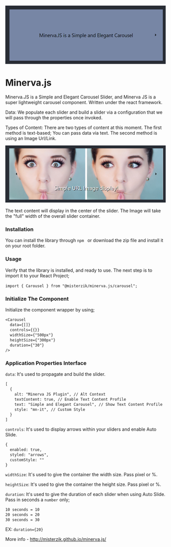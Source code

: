 ![logo](https://raw.githubusercontent.com/misterzik/minerva.js/main/minervajs-slider.png "Minerva.JS")

# Minerva.js

Minerva.JS is a Simple and Elegant Carousel Slider, and Minerva JS is a super lightweight carousel component. Written under the react framework.

Data:
We populate each slider and build a slider via a configuration that we will pass through the properties once invoked.

Types of Content:
There are two types of content at this moment. The first method is text-based; You can pass data via text. The second method is using an Image Url/Link.

![logo](https://raw.githubusercontent.com/misterzik/minerva.js/main/minervajs-slider-1.png "Minerva.JS")

The text content will display in the center of the slider. The Image will take the "full" width of the overall slider container.


### Installation

You can install the library through `npm ` or download the zip file and install it on your root folder.

### Usage

Verify that the library is installed, and ready to use. The next step is to import it to your React Project;

`import { Carousel } from "@misterzik/minerva.js/carousel";`

### Initialize The Component

Initialize the component wrapper by using;

```
<Carousel
  data={[]}
  controls={{}}
  widthSize={"500px"}
  heightSize={"300px"}
  duration={"30"}
/>
```

### Application Properties Interface

`data`: It's used to propagate and build the slider.

```
[
  {
    alt: "Minerva JS Plugin", // Alt Context
    textContent: true, // Enable Text Content Profile
    text: "Simple and Elegant Carousel", // Show Text Content Profile
    style: "mn-it", // Custom Style
  }
]
```

`controls`: It's used to display arrows within your sliders and enable Auto Slide.

```
{ 
  enabled: true, 
  styled: "arrows", 
  customStyle: "" 
}
```

`widthSize`: It's used to give the container the width size. Pass pixel or %.

`heightSize`: It's used to give the container the height size. Pass pixel or %.

`duration`: It's used to give the duration of each slider when using Auto Slide. Pass in seconds a `number` only;

```
10 seconds = 10
20 seconds = 20
30 seconds = 30
```

EX: `duration={20}`

More info - http://misterzik.github.io/minerva.js/
